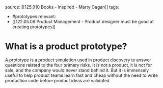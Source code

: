 source: [[125.010 Books - Inspired - Marty Cagan]]
tags:
- #prototypes 
relevant:
- [[122.05.06 Product Management - Product designer must be good at creating prototypes]]

# What is a product prototype?

A prototype is a product simulation used in product discovery to answer questions related to the four primary risks. It is not a product, it is not for sale, and the company would never stand behind it. But it is immensely useful to help product teams learn fast and cheap without the need to write production code before product ideas are validated.
